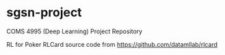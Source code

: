 # sgsn-project
COMS 4995 (Deep Learning) Project Repository

RL for Poker
RLCard source code from https://github.com/datamllab/rlcard
